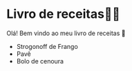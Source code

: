 # Livro de receitas:man_cook:



Olá! Bem vindo ao meu livro de receitas :wave:

- Strogonoff de Frango
- Pavê
- Bolo de cenoura

